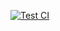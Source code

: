 [![Test CI](https://github.com/kazyamov/hexlet-test-ci/actions/workflows/main.yml/badge.svg)](https://github.com/kazyamov/hexlet-test-ci/actions/workflows/main.yml)
